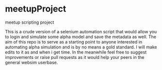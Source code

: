 # meetupProject
meetup scripting project

This is a crude version of a selenium automation script that would allow you to login and simulate some alpha model and save the metadata as well.
The aim of this repo is to serve as a starting point to anyone interested in automating alpha simulation and is by no means a gold standard.
I will make edits to it as and when i get time. In the meanwhile feel free to suggest improvements or raise pull requests as it would help your peers in the general websim userbase.

